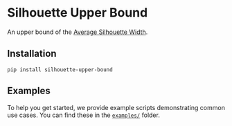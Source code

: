# Silhouette Upper Bound
An upper bound of the [Average Silhouette Width](https://en.wikipedia.org/wiki/Silhouette_(clustering)).

## Installation
```
pip install silhouette-upper-bound
```

## Examples

To help you get started, we provide example scripts demonstrating common use cases.
You can find these in the [`examples/`](./examples) folder.